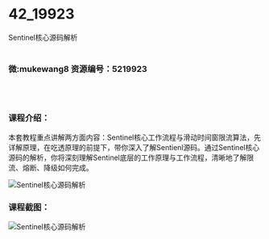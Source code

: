 # 42_19923
Sentinel核心源码解析
<br/></br>
<h3>微:mukewang8 资源编号：5219923</h3>
<br/></br>
<h3>课程介绍：</h3>
<p>本套教程重点讲解两方面内容：<a title="查看与 Sentinel 相关的文章" target="_blank">Sentinel</a>核心工作流程与滑动时间窗限流算法，先详解原理，在吃透原理的前提下，带你深入了解Sentienl源码。通过<a title="查看与 Sentinel 相关的文章" target="_blank">Sentinel</a>核心源码的解析，你将深刻理解Sentinel底层的工作原理与工作流程，清晰地了解限流、熔断、降级如何完成。</p>
<p><img src="https://www.ko996.com/wp-content/uploads/img/2021/05/3-2-300x169.jpg" alt="Sentinel核心源码解析"></p>
<div class="info-desc">
<h3>课程截图：</h3>
<p><img src="https://www.ko996.com/wp-content/uploads/img/2021/05/2-49.png" alt="Sentinel核心源码解析"></p>


			
</div>

